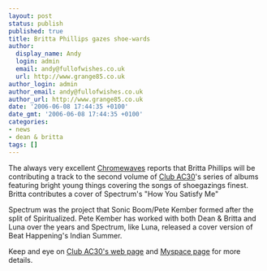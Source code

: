 ```yaml
---
layout: post
status: publish
published: true
title: Britta Phillips gazes shoe-wards
author:
  display_name: Andy
  login: admin
  email: andy@fullofwishes.co.uk
  url: http://www.grange85.co.uk
author_login: admin
author_email: andy@fullofwishes.co.uk
author_url: http://www.grange85.co.uk
date: '2006-06-08 17:44:35 +0100'
date_gmt: '2006-06-08 17:44:35 +0100'
categories:
- news
- dean & britta
tags: []
---
```

<p>The always very excellent <a href="http://www.chromewaves.net/index.php?itemid=2237">Chromewaves</a> reports that Britta Phillips will be contributing a track to the second volume of <a href="http://www.clubac30.com/">Club AC30</a>'s series of albums featuring bright young things covering the songs of shoegazings finest. Britta contributes a cover of Spectrum's "How You Satisfy Me"</p>
<p>Spectrum was the project that Sonic Boom/Pete Kember formed after the split of Spiritualized. Pete Kember has worked with both Dean & Britta and Luna over the years and Spectrum, like Luna, released a cover version of Beat Happening's Indian Summer.</p>
<p>Keep and eye on <a href="http://www.clubac30.com">Club AC30's web page</a> and <a href="http://www.myspace.com/clubac30">Myspace page</a> for more details.</p>
